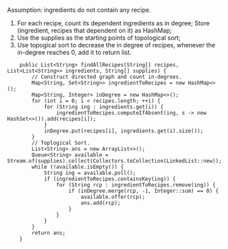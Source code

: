 Assumption: ingredients do not contain any recipe.
1.	For each recipe, count its dependent ingredients as in degree; Store (ingredient, recipes that dependent on it) as HashMap;
2.	Use the supplies as the starting points of topological sort;
3.	Use topogical sort to decrease the in degree of recipes, whenever the in-degree reaches 0, add it to return list.

```
    public List<String> findAllRecipes(String[] recipes, List<List<String>> ingredients, String[] supplies) {
        // Construct directed graph and count in-degrees.
        Map<String, Set<String>> ingredientToRecipes = new HashMap<>();
        Map<String, Integer> inDegree = new HashMap<>();
        for (int i = 0; i < recipes.length; ++i) {
            for (String ing : ingredients.get(i)) {
                ingredientToRecipes.computeIfAbsent(ing, s -> new HashSet<>()).add(recipes[i]);
            }
            inDegree.put(recipes[i], ingredients.get(i).size());
        }
        // Toplogical Sort.
        List<String> ans = new ArrayList<>();
        Queue<String> available = Stream.of(supplies).collect(Collectors.toCollection(LinkedList::new));
        while (!available.isEmpty()) {
            String ing = available.poll();
            if (ingredientToRecipes.containsKey(ing)) {
                for (String rcp : ingredientToRecipes.remove(ing)) {
                    if (inDegree.merge(rcp, -1, Integer::sum) == 0) {
                        available.offer(rcp);
                        ans.add(rcp);
                    }
                }
            }
        }
        return ans;
    }
```
